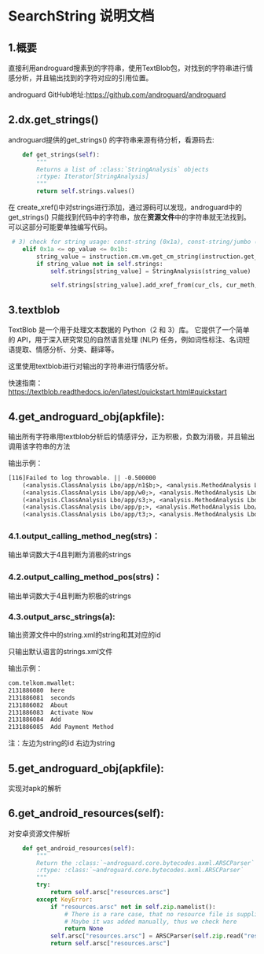 # SearchString 说明文档

## 1.概要

直接利用androguard搜素到的字符串，使用TextBlob包，对找到的字符串进行情感分析，并且输出找到的字符对应的引用位置。

androguard GitHub地址:https://github.com/androguard/androguard

## 2.dx.get_strings()

androguard提供的get_strings() 的字符串来源有待分析，看源码去:

```python
    def get_strings(self):
        """
        Returns a list of :class:`StringAnalysis` objects
        :rtype: Iterator[StringAnalysis]
        """
        return self.strings.values()
```



在 create_xref()中对strings进行添加，通过源码可以发现，androguard中的get_strings() 只能找到代码中的字符串，放在**资源文件**中的字符串就无法找到。可以这部分可能要单独编写代码。

```python
 # 3) check for string usage: const-string (0x1a), const-string/jumbo (0x1b)
    elif 0x1a <= op_value <= 0x1b:
        string_value = instruction.cm.vm.get_cm_string(instruction.get_ref_kind())
        if string_value not in self.strings:
            self.strings[string_value] = StringAnalysis(string_value)

            self.strings[string_value].add_xref_from(cur_cls, cur_meth, off)
```



## 3.textblob

TextBlob 是一个用于处理文本数据的 Python（2 和 3）库。 它提供了一个简单的 API，用于深入研究常见的自然语言处理 (NLP) 任务，例如词性标注、名词短语提取、情感分析、分类、翻译等。

这里使用textblob进行对输出的字符串进行情感分析。

快速指南：https://textblob.readthedocs.io/en/latest/quickstart.html#quickstart



## 4.get_androguard_obj(apkfile):

输出所有字符串用textblob分析后的情感评分，正为积极，负数为消极，并且输出调用该字符串的方法

输出示例：

```txt
[116]Failed to log throwable. || -0.500000
	(<analysis.ClassAnalysis Lbo/app/n1$b;>, <analysis.MethodAnalysis Lbo/app/n1$b;->a()V [access_flags=public final] @ 0x2948b8>)
	(<analysis.ClassAnalysis Lbo/app/w0;>, <analysis.MethodAnalysis Lbo/app/w0;->uncaughtException(Ljava/lang/Thread; Ljava/lang/Throwable;)V [access_flags=public] @ 0x29cf88>)
	(<analysis.ClassAnalysis Lbo/app/s3;>, <analysis.MethodAnalysis Lbo/app/s3;->a(Lbo/app/z; Ljava/lang/Throwable;)V [access_flags=public static] @ 0x29ac1c>)
	(<analysis.ClassAnalysis Lbo/app/p;>, <analysis.MethodAnalysis Lbo/app/p;->a(Lbo/app/z; Ljava/lang/Throwable;)V [access_flags=public final] @ 0x2987e0>)
	(<analysis.ClassAnalysis Lbo/app/t3;>, <analysis.MethodAnalysis Lbo/app/t3;->a(Lbo/app/z; Ljava/lang/Throwable;)V [access_flags=public] @ 0x29b7c4>)

```

### 4.1.output_calling_method_neg(strs)：

输出单词数大于4且判断为消极的strings

### 4.2.output_calling_method_pos(strs)：

输出单词数大于4且判断为积极的strings



### 4.3.output_arsc_strings(a):

输出资源文件中的string.xml的string和其对应的id

只输出默认语言的strings.xml文件 

输出示例：

```txt
com.telkom.mwallet:
2131886080	here
2131886081	seconds
2131886082	About
2131886083	Activate Now
2131886084	Add
2131886085	Add Payment Method
```

注：左边为string的id 右边为string



## 5.get_androguard_obj(apkfile):

实现对apk的解析



## 6.get_android_resources(self):

对安卓资源文件解析

```python
    def get_android_resources(self):
        """
        Return the :class:`~androguard.core.bytecodes.axml.ARSCParser` object which corresponds to the resources.arsc file
        :rtype: :class:`~androguard.core.bytecodes.axml.ARSCParser`
        """
        try:
            return self.arsc["resources.arsc"]
        except KeyError:
            if "resources.arsc" not in self.zip.namelist():
                # There is a rare case, that no resource file is supplied.
                # Maybe it was added manually, thus we check here
                return None
            self.arsc["resources.arsc"] = ARSCParser(self.zip.read("resources.arsc"))
            return self.arsc["resources.arsc"]
```


